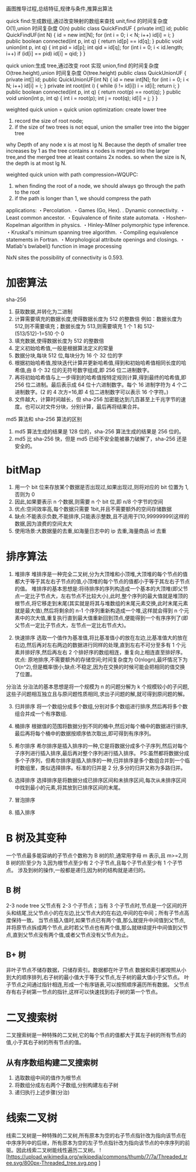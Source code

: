 画图推导过程,总结特征,规律与条件,推算出算法

quick find:生成数组,通过改变映射的数组来查找 unit,find 的时间复杂度 O(1),union 时间复杂度 O(n)
public class QuickFindUF
{
private int[] id;
public QuickFindUF(int N)
{
id = new int[N];
for (int i = 0; i < N; i++)
id[i] = i;
}
public boolean connected(int p, int q)
{ return id[p] == id[q]; }
public void union(int p, int q)
{
int pid = id[p];
int qid = id[q];
for (int i = 0; i < id.length; i++)
if (id[i] == pid) id[i] = qid;
}
}

quick union:生成 tree,通过改变 root 实现 union,find 的时间复杂度 O(tree.height),union 时间复杂度 O(tree.height)
public class QuickUnionUF
{
private int[] id;
public QuickUnionUF(int N)
{
id = new int[N];
for (int i = 0; i < N; i++) id[i] = i;
}
private int root(int i)
{
while (i != id[i]) i = id[i];
return i;
}
public boolean connected(int p, int q)
{
return root(p) == root(q);
}
public void union(int p, int q)
{
int i = root(p);
int j = root(q);
id[i] = j;
}
}

weighted quick union = quick union optimization: create lower tree

1. record the size of root node;
2. if the size of two trees is not equal, union the smaller tree into the bigger tree

why Depth of any node x is at most lg N.
Because the depth of smaller tree increases by 1 as the tree contains x nodes is merged into the larger tree,and the merged tree at least contains 2x nodes. so when the size is N, the depth is at most lg N.

weighted quick union with path compression=WQUPC:

1. when finding the root of a node, we should always go through the path to the root
2. if the path is longer than 1, we should compress the path

applications:
・Percolation.
・Games (Go, Hex).
. Dynamic connectivity.
・Least common ancestor.
・Equivalence of finite state automata.
・Hoshen-Kopelman algorithm in physics.
・Hinley-Milner polymorphic type inference.
・Kruskal's minimum spanning tree algorithm.
・Compiling equivalence statements in Fortran.
・Morphological attribute openings and closings.
・Matlab's bwlabel() function in image processing

NxN sites the possibility of connectivity is 0.593.

# 加密算法

sha-256

1. 获取数据,并转化为二进制
2. 计算需要填充的数据长度,使得数据长度为 512 的整数倍 例如：数据长度为 512,则不需要填充；数据长度为 513,则需要填充 1 个 1 和 512-(513/512)-1=510 个 0
3. 填充数据,使得数据长度为 512 的整数倍
4. 定义初始哈希值,一般是根据算法定义的常量
5. 数据分块,每块 512 位,每块分为 16 个 32 位的字
6. 根据初始哈希值,按块迭代计算并更新哈希值,得到和初始哈希值相同长度的哈希值,由 8 个 32 位的无符号数字组成,即 256 位二进制数字。
7. 再将初始哈希值与上一步得到的哈希值按特定规则计算,得到最终的哈希值,即 256 位二进制。最后表示成 64 位十六进制数字。每个 16 进制字符为 4 个二进制数字。(2 的 4 次方=16,即 4 位二进制数字可以表示 16 个字符。)
8. 文件越大，计算时间越长，但 sha-256 加密能达到几百甚至上千兆字节的速度。也可以对文件分块，分别计算，最后再将结果合并。

md5 算法和 sha-256 算法的区别

1. md5 算法生成的结果是 128 位的，sha-256 算法生成的结果是 256 位的。
2. md5 比 sha-256 快，但是 md5 已经不安全能被暴力破解了，sha-256 还是安全的。

# bitMap

1. 用一个 bit 位来存放某个数据是否出现过,如果出现过,则将对应的 bit 位置为 1,否则为 0
2. 因此,如果要表示 n 个数据,则需要 n 个 bit 位,即 n/8 个字节的空间
3. 优点:空间效率高,每个数据只需要 1bit,并且不需要额外的空间存储数据
4. 缺点:不能表示负数,不能排序,只能表示整数,且不适用于[10,99999999]这样的数据,因为浪费的空间太大
5. 使用场景:大数据量的去重,如海量日志中的 ip 去重,海量商品 id 去重

# 排序算法

1. 堆排序
   堆排序是一种完全二叉树,分为大顶堆和小顶堆,大顶堆的每个节点的值都大于等于其左右子节点的值,小顶堆的每个节点的值都小于等于其左右子节点的值。
   堆排序的基本思想是:将待排序的序列构造成一个基本的大顶堆(即父节点一定比子节点大，左右节点不比较大小),此时,整个序列的最大值就是堆顶的根节点,将它移走到末尾(其实就是将其与堆数组的末尾元素交换,此时末尾元素就是最大值),然后将剩余的 n-1 个序列重新构造成一个堆,这样就会得到 n 个元素中的次大值,重复执行直到最大值重新回到顶点,便能得到一个有序序列了(即父节点一定比子节点大，左节点一定比右节点大)。

2. 快速排序
   选取一个值作为基准值,将比基准值小的放在左边,比基准值大的放在右边,然后再对左右两边的数据进行同样的处理,直到左右不可分至多有 1 个元素并排好序,然后再左右 2 个排好序的数组相连，重复向上相连直至排好序。
   优点: 原地排序,不需要额外的存储空间;时间复杂度为 O(nlogn),最坏情况下为 O(n^2),但是概率很小;缺点:不稳定,因为在交换的时候可能会把相同的值交换了位置。

分治法
分治法的基本思想是将一个规模为 n 的问题分解为 k 个规模较小的子问题,这些子问题相互独立且与原问题性质相同,求出子问题的解,就可得到原问题的解。

3. 归并排序
   将一个数组分成多个数组,分别对多个数组进行排序,然后再将多个数组合并成一个有序数组.

4. 桶排序
   根据值的范围将数据分到不同的桶中,然后对每个桶中的数据进行排序,最后再将每个桶中的数据按顺序依次取出,即可得到有序序列。

5. 希尔排序
   希尔排序是插入排序的一种,它是将数据分成多个子序列,然后对每个子序列进行插入排序,最后再对整个序列进行插入排序。
   PS:虽然都将数据分成多个子序列，但希尔排序是插入排序的一种,归并排序是多个数组合并到一个临时数组里，类似选择排序。标准的归并是 2 分,多分的归并又称为多路归并。

6. 选择排序
   选择排序是将数据分成已排序区间和未排序区间,每次从未排序区间中找到最小的元素,将其放到已排序区间的末尾。

7. 冒泡排序
8. 插入排序

# B 树及其变种

一个节点最多能容纳的子节点个数称为 B 树的阶,通常用字母 m 表示,且 m>=2,则 B 树的阶至少为 3,因为根节点至少有 2 个子节点,且每个子节点至少有 1 个子节点。
涉及到树的操作,一般都是递归,因为树的结构就是递归的。

## B 树

2-3 node tree
父节点有 2-3 个子节点；当有 3 个子节点时,节点是一个区间的开头和结尾,比父节点小的在左边,比父节点大的在右边,中间的在中间；所有子节点高度保持一致。
当节点插入值时,如果节点已有两个值,那么就提升中间值到父节点,并将原节点拆成两个节点,此时若父节点也有两个值,那么就继续提升中间值到父节点,直到父节点没有两个值,或者父节点没有父节点为止。

## B+ 树

非叶子节点不储存数据，只储存索引。数据都在叶子节点
数据和索引都按照从小到大的顺序排列,右子树的最小值大于等于父节点,左子树的最大值小于父节点。
叶子节点之间通过指针相连,形成一个有序链表,可以按照顺序遍历所有数据。
父节点存有右子树第一节点的指针,这样可以快速找到右子树的第一个节点。

# 二叉搜索树

二叉搜索树是一种特殊的二叉树,它的每个节点的值都大于其左子树的所有节点的值,小于其右子树的所有节点的值。

## 从有序数组构建二叉搜索树

1. 选取数组中间的值作为根节点
2. 将数组分成左右两个子数组,分别构建左右子树
3. 递归执行上述步骤(分治)

# 线索二叉树

线索二叉树是一种特殊的二叉树,所有原本为空的右子节点指针改为指向该节点在中序序列中的后继，所有原本为空的左子节点指针改为指向该节点的中序序列的前驱。因此线索二叉树能线性遍历二叉树。
![https://upload.wikimedia.org/wikipedia/commons/thumb/7/7a/Threaded_tree.svg/800px-Threaded_tree.svg.png
]
